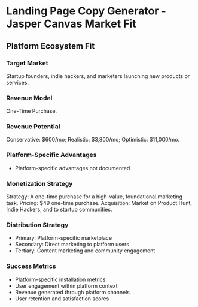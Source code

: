 # Landing Page Copy Generator - Jasper Canvas Market Fit

## Platform Ecosystem Fit

### Target Market
Startup founders, indie hackers, and marketers launching new products or services.

### Revenue Model
One-Time Purchase.

### Revenue Potential
Conservative: $600/mo; Realistic: $3,800/mo; Optimistic: $11,000/mo.

### Platform-Specific Advantages
- Platform-specific advantages not documented

### Monetization Strategy
Strategy: A one-time purchase for a high-value, foundational marketing task. Pricing: $49 one-time purchase. Acquisition: Market on Product Hunt, Indie Hackers, and to startup communities.

### Distribution Strategy
- Primary: Platform-specific marketplace
- Secondary: Direct marketing to platform users
- Tertiary: Content marketing and community engagement

### Success Metrics
- Platform-specific installation metrics
- User engagement within platform context
- Revenue generated through platform channels
- User retention and satisfaction scores
